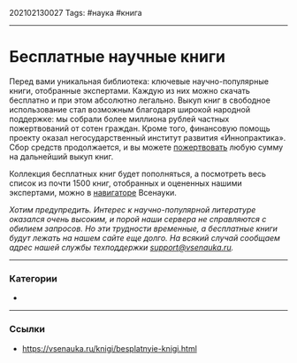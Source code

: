 202102130027
Tags: #наука #книга
___
# Бесплатные научные книги
Перед вами уникальная библиотека: ключевые научно-популярные книги, отобранные экспертами. Каждую из них можно скачать бесплатно и при этом абсолютно легально. Выкуп книг в свободное использование стал возможным благодаря широкой народной поддержке: мы собрали более миллиона рублей частных пожертвований от сотен граждан. Кроме того, финансовую помощь проекту оказал негосударственный институт развития «Иннопрактика». Сбор средств продолжается, и вы можете [пожертвовать](https://planeta.ru/campaigns/digiteka) любую сумму на дальнейший выкуп книг. 

Коллекция бесплатных книг будет пополняться, а посмотреть весь список из почти 1500 книг, отобранных и оцененных нашими экспертами, можно в [навигаторе](https://vsenauka.ru/knigi/vsenauchnyie-knigi/) Всенауки. 

_Хотим предупредить. Интерес к научно-популярной литературе оказался очень высоким, и порой наши сервера не справляются с обилием запросов. Но эти трудности временные, а бесплатные книги будут лежать на нашем сайте еще долго. На всякий случай сообщаем адрес нашей службы техподдержки [support@vsenauka.ru](mailto:support@vsenauka.ru)._

___
### Категории
- 

___
### Ссылки
- https://vsenauka.ru/knigi/besplatnyie-knigi.html